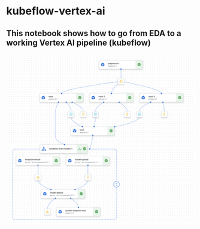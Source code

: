 # kubeflow-vertex-ai

## This notebook shows how to go from EDA to a working Vertex AI pipeline (kubeflow)

![Screenshot](pipeline.png)